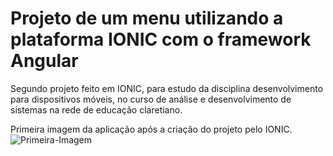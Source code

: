# Projeto de um menu utilizando a plataforma IONIC com o framework Angular
Segundo projeto feito em IONIC, para estudo da disciplina desenvolvimento para dispositivos móveis, no curso de análise e desenvolvimento de sistemas na rede de educação claretiano.

Primeira imagem da aplicação após a criação do projeto pelo IONIC.
![Primeira-Imagem]()
